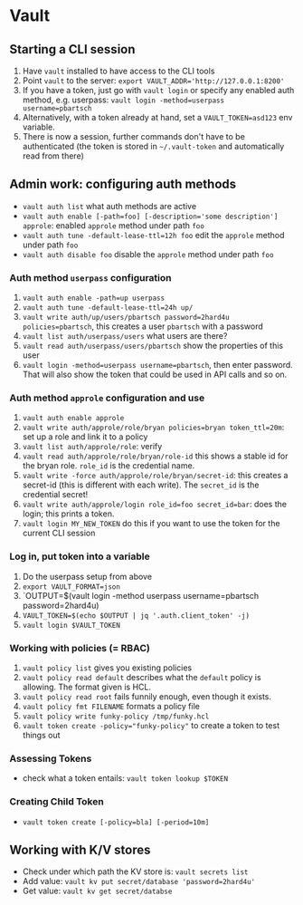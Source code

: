 # Vault

## Starting a CLI session

1. Have `vault` installed to have access to the CLI tools
2. Point `vault` to the server: `export VAULT_ADDR='http://127.0.0.1:8200'`
4. If you have a token, just go with `vault login` or specify any enabled auth method, e.g. userpass: `vault login -method=userpass username=pbartsch`
5. Alternatively, with a token already at hand, set a `VAULT_TOKEN=asd123` env variable.
6. There is now a session, further commands don't have to be authenticated (the token is stored in `~/.vault-token` and automatically read from there)

## Admin work: configuring auth methods

* `vault auth list` what auth methods are active
* `vault auth enable [-path=foo] [-description='some description'] approle`: enabled `approle` method under path `foo`
* `vault auth tune -default-lease-ttl=12h foo` edit the `approle` method under path `foo`
* `vault auth disable foo` disable the `approle` method under path `foo`

### Auth method `userpass` configuration

1. `vault auth enable -path=up userpass`
2. `vault auth tune -default-lease-ttl=24h up/`
3. `vault write auth/up/users/pbartsch password=2hard4u policies=pbartsch`, this creates a user `pbartsch` with a password
4. `vault list auth/userpass/users` what users are there?
5. `vault read auth/userpass/users/pbartsch` show the properties of this user
6. `vault login -method=userpass username=pbartsch`, then enter password. That will also show the token that could be used in API calls and so on.

### Auth method `approle` configuration and use

1. `vault auth enable approle`
2. `vault write auth/approle/role/bryan policies=bryan token_ttl=20m`: set up a role and link it to a policy
3. `vault list auth/approle/role`: verify
4. `vault read auth/approle/role/bryan/role-id` this shows a stable id for the bryan role. `role_id` is the credential name.
5. `vault write -force auth/approle/role/bryan/secret-id`: this creates a secret-id (this is different with each write). The `secret_id` is the credential secret!
6. `vault write auth/approle/login role_id=foo secret_id=bar`: does the login; this prints a token.
7. `vault login MY_NEW_TOKEN` do this if you want to use the token for the current CLI session

### Log in, put token into a variable

1. Do the userpass setup from above
2. `export VAULT_FORMAT=json`
3. `OUTPUT=$(vault login -method userpass username=pbartsch password=2hard4u) 
4. `VAULT_TOKEN=$(echo $OUTPUT | jq '.auth.client_token' -j)`
5. `vault login $VAULT_TOKEN`

### Working with policies (= RBAC)

1. `vault policy list` gives you existing policies
2. `vault policy read default` describes what the `default` policy is allowing. The format given is HCL.
3. `vault policy read root` fails funnily enough, even though it exists.
4. `vault policy fmt FILENAME` formats a policy file
5. `vault policy write funky-policy /tmp/funky.hcl`
6. `vault token create -policy="funky-policy"` to create a token to test things out

### Assessing Tokens

* check what a token entails: `vault token lookup $TOKEN`

### Creating Child Token
* `vault token create [-policy=bla] [-period=10m]`

## Working with K/V stores

* Check under which path the KV store is: `vault secrets list`
* Add value: `vault kv put secret/database 'password=2hard4u'`
* Get value: `vault kv get secret/databse`

